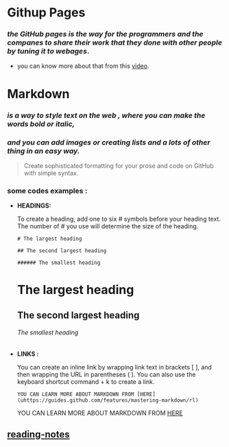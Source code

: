 # Githup Pages
  
  ### *the GitHub pages is the way for the programmers and the companes to share their work that they done with other people by tuning it to webages*.
  * you can know more about that from this [video](https://www.youtube.com/watch?v=2MsN8gpT6jY).
    
# Markdown 

  ### *is a way to style text on the web , where you can make the words bold or italic,*
  ### *and you can add images or creating lists and a lots of  other thing in an easy way.*
  
  > Create sophisticated formatting for your prose and code on GitHub with simple syntax.




  ### some codes examples :
   - **HEADINGS:**
   
       To create a heading, add one to six # symbols before your heading text. The number of # you use will determine the size of the heading.
       
       
       
         # The largest heading
        
         ## The second largest heading
        
         ###### The smallest heading
         
        # The largest heading
       ## The second largest heading 
       ###### The smallest heading
       
       
   - **LINKS :**
  
     You can create an inline link by wrapping link text in brackets [ ], and then wrapping the URL in parentheses ( ). You can also use the keyboard shortcut command + k to create a link.
     
         YOU CAN LEARN MORE ABOUT MARKDOWN FROM [HERE](uhttps://guides.github.com/features/mastering-markdown/rl)
         
        YOU CAN LEARN MORE ABOUT MARKDOWN FROM [HERE](https://guides.github.com/features/mastering-markdown/url)


  ## [reading-notes](https://ahmadhamzh.github.io/reading-notes/)
        
        
     
       
        
